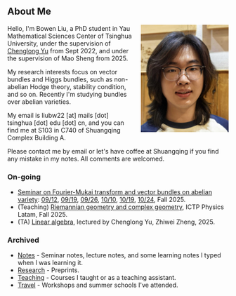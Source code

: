 
## About Me

<div style="float: right; margin-left: 20px; margin-bottom: 20px;">
  <img src="/img/photo.jpg" alt="Bowen Liu" style="width: 200px; max-width: 100%;">
</div>

Hello, I'm Bowen Liu, a PhD student in Yau Mathematical Sciences Center of Tsinghua University, under the supervision of [Chenglong Yu](https://chenglongyu.github.io/) from Sept 2022, and under the supervision of Mao Sheng from 2025. 

My research interests focus on vector bundles and Higgs bundles, such as non-abelian Hodge theory, stability condition, and so on. Recently I'm studying bundles over abelian varieties.

My email is liubw22 [at] mails [dot] tsinghua [dot] edu [dot] cn, and you can find me at S103 in C740 of Shuangqing Complex Building A. 

Please contact me by email or let's have coffee at Shuangqing if you find any mistake in my notes. All comments are welcomed.


### On-going
* [Seminar on Fourier-Mukai transform and vector bundles on abelian variety](notes/2025Fall/FM/syllabus.pdf): [09/12](notes/2025Fall/FM/0912.pdf), [09/19](notes/2025Fall/FM/0919.pdf), [09/26](notes/2025Fall/FM/0926.pdf), [10/10](notes/2025Fall/FM/1010.pdf),  [10/19](notes/2025Fall/FM/1019.pdf), [10/24](notes/2025Fall/FM/1024.pdf), Fall 2025.
* (Teaching) [Riemannian geometry and complex geometry](https://sites.google.com/view/pwf-ve/rcg), ICTP Physics Latam, Fall 2025.
* (TA) [Linear algebra](notes/2025Spring/linear_algebra.pdf), lectured by Chenglong Yu, Zhiwei Zheng, 2025.

### Archived

* [Notes](/notes.md) - Seminar notes, lecture notes, and some learning notes I typed when I was learning it.
* [Research](/preprints.md) - Preprints.
* [Teaching](/teaching.md) - Courses I taught or as a teaching assistant.
* [Travel](/travel.md) - Workshops and summer schools I've attended.
